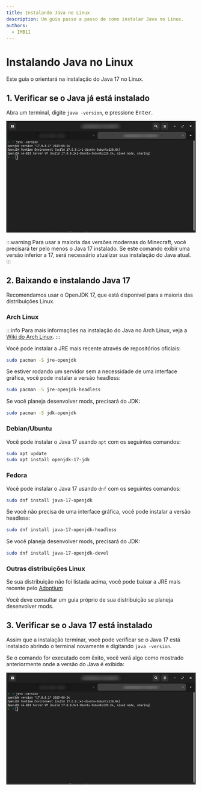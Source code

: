 ```yaml
---
title: Instalando Java no Linux
description: Um guia passo a passo de como instalar Java no Linux.
authors:
  - IMB11
---
```


# Instalando Java no Linux

Este guia o orientará na instalação do Java 17 no Linux.

## 1. Verificar se o Java já está instalado

Abra um terminal, digite `java -version`, e pressione <kbd>Enter</kbd>.

![Terminal com "java -version" digitado.](/assets/players/installing-java/linux-java-version.png)

:::warning
Para usar a maioria das versões modernas do Minecraft, você precisará ter pelo menos o Java 17 instalado. Se este comando exibir uma versão inferior a 17, será necessário atualizar sua instalação do Java atual.
:::

## 2. Baixando e instalando Java 17

Recomendamos usar o OpenJDK 17, que está disponível para a maioria das distribuições Linux.

### Arch Linux

:::info
Para mais informações na instalação do Java no Arch Linux, veja a [Wiki do Arch Linux](https://wiki.archlinux.org/title/Java_\(Portugu%C3%AAs\)).
:::

Você pode instalar a JRE mais recente através de repositórios oficiais:

```bash
sudo pacman -S jre-openjdk
```

Se estiver rodando um servidor sem a necessidade de uma interface gráfica, você pode instalar a versão headless:

```bash
sudo pacman -S jre-openjdk-headless
```

Se você planeja desenvolver mods, precisará do JDK:

```bash
sudo pacman -S jdk-openjdk
```

### Debian/Ubuntu

Você pode instalar o Java 17 usando `apt` com os seguintes comandos:

```bash
sudo apt update
sudo apt install openjdk-17-jdk
```

### Fedora

Você pode instalar o Java 17 usando `dnf` com os seguintes comandos:

```bash
sudo dnf install java-17-openjdk
```

Se você não precisa de uma interface gráfica, você pode instalar a versão headless:

```bash
sudo dnf install java-17-openjdk-headless
```

Se você planeja desenvolver mods, precisará do JDK:

```bash
sudo dnf install java-17-openjdk-devel
```

### Outras distribuições Linux

Se sua distribuição não foi listada acima, você pode baixar a JRE mais recente pelo [Adoptium](https://adoptium.net/temurin/)

Você deve consultar um guia próprio de sua distribuição se planeja desenvolver mods.

## 3. Verificar se o Java 17 está instalado

Assim que a instalação terminar, você pode verificar se o Java 17 está instalado abrindo o terminal novamente e digitando `java -version`.

Se o comando for executado com êxito, você verá algo como mostrado anteriormente onde a versão do Java é exibida:

![Terminal com "java -version" digitado.](/assets/players/installing-java/linux-java-version.png)

